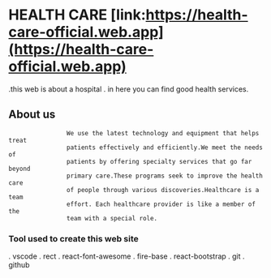 # HEALTH CARE [link:https://health-care-official.web.app](https://health-care-official.web.app)

.this web is about a hospital . in here you can find good health services.

## About us

                    We use the latest technology and equipment that helps treat
                    patients effectively and efficiently.We meet the needs of
                    patients by offering specialty services that go far beyond
                    primary care.These programs seek to improve the health care
                    of people through various discoveries.Healthcare is a team
                    effort. Each healthcare provider is like a member of the
                    team with a special role.

### Tool used to create this web site

. vscode
. rect
. react-font-awesome
. fire-base
. react-bootstrap
. git
. github
